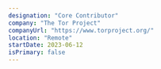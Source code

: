 ```yaml
---
designation: "Core Contributor"
company: "The Tor Project"
companyUrl: "https://www.torproject.org/"
location: "Remote"
startDate: 2023-06-12
isPrimary: false
---
```

